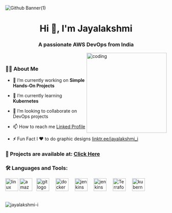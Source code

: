 <!---
Jayalakshmi-i/Jayalakshmi-i is a ✨ special ✨ repository because its `README.md` (this file) appears on your GitHub profile.
You can click the Preview link to take a look at your changes.
--->
![Github Banner(1)](https://github.com/Jayalakshmi-i/Jayalakshmi-i/assets/141424247/8e9ec7ae-10bb-4c75-b154-d8b65a83d689)

<h1 align="center">Hi 👋, I'm Jayalakshmi</h1>
<h3 align="center">A passionate AWS DevOps from India</h3>

<img align="right" height="250" alt="coding" src="https://mir-s3-cdn-cf.behance.net/project_modules/disp/601014116770475.6068beff4640a.gif"  />

<div>
<br>
</div>

<div>
<h3 align="left">👩‍💻  About Me</h3>
</div>

- 🔭 I’m currently working on **Simple Hands-On Projects**

- 🌱 I’m currently learning **Kubernetes**
- 💞️ I’m looking to collaborate on DevOps projects
- 📫 How to reach me <a href="https://www.linkedin.com/in/jayalakshmi-i/" target="blank">Linked Profile</a>
- **⚡** Fun Fact I ❤️ to do graphic designs <a href="https://linktr.ee/jayalakshmi_i" target="blank">linktr.ee/jayalakshmi_i</a>

<h3 align="left">📂 Projects are available at: <a href="https://github.com/Jayalakshmi-i/jayatestrepo/blob/main/README.md" target="blank">Click Here</a></h3>


<h3 align="left">🛠 Languages and Tools:</h3>
<div align="left">
  <img src="https://1000logos.net/wp-content/uploads/2017/03/LINUX-LOGO.png" height="40" alt="linux"  />
  <img src="https://a0.awsstatic.com/libra-css/images/logos/aws_logo_smile_1200x630.png" height="40" alt="amazonwebservices logo"  />
  <img width="5" />
  <img src="https://cdn4.iconfinder.com/data/icons/iconsimple-logotypes/512/github-512.png" height="40" alt="git logo"  />
  <img width="12" />  
  <img src="https://cdn.jsdelivr.net/gh/devicons/devicon/icons/docker/docker-plain-wordmark.svg" height="40" alt="docker logo"  />
  <img width="12" />
  <img src="https://www.vectorlogo.zone/logos/jenkins/jenkins-icon.svg" height="40" alt="jenkins logo"  />
  <img width="12" />
  <img src="https://upload.wikimedia.org/wikipedia/commons/thumb/2/24/Ansible_logo.svg/1664px-Ansible_logo.svg.png" height="40" alt="jenkins logo"  />
  <img width="12" />
   <img src="https://www.veritis.com/wp-content/uploads/2015/06/Terraform-main-image.jpg" height="40" alt="Terraform logo"  />
  <img width="12" />
  <img src="https://cdn.jsdelivr.net/gh/devicons/devicon/icons/kubernetes/kubernetes-plain.svg" height="40" alt="kubernetes logo"  />
  <img width="12" />
</div>
<br>
<p><img align="center" src="https://github-readme-stats.vercel.app/api/top-langs?username=jayalakshmi-i&show_icons=true&locale=en&layout=compact" alt="jayalakshmi-i" /></p>
